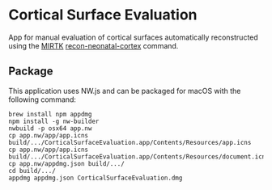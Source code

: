 Cortical Surface Evaluation
===========================

App for manual evaluation of cortical surfaces automatically reconstructed
using the [MIRTK](https://mirtk.github.io)
[recon-neonatal-cortex](https://github.com/MIRTK/Deformable/blob/add-recon-neonatal-cortex/tools/recon-neonatal-cortex.py)
command.


Package
-------

This application uses NW.js and can be packaged for macOS with the following command:

```
brew install npm appdmg
npm install -g nw-builder
nwbuild -p osx64 app.nw
cp app.nw/app/app.icns build/.../CorticalSurfaceEvaluation.app/Contents/Resources/app.icns
cp app.nw/app/app.icns build/.../CorticalSurfaceEvaluation.app/Contents/Resources/document.icns
cp app.nw/appdmg.json build/.../
cd build/.../
appdmg appdmg.json CorticalSurfaceEvaluation.dmg
```